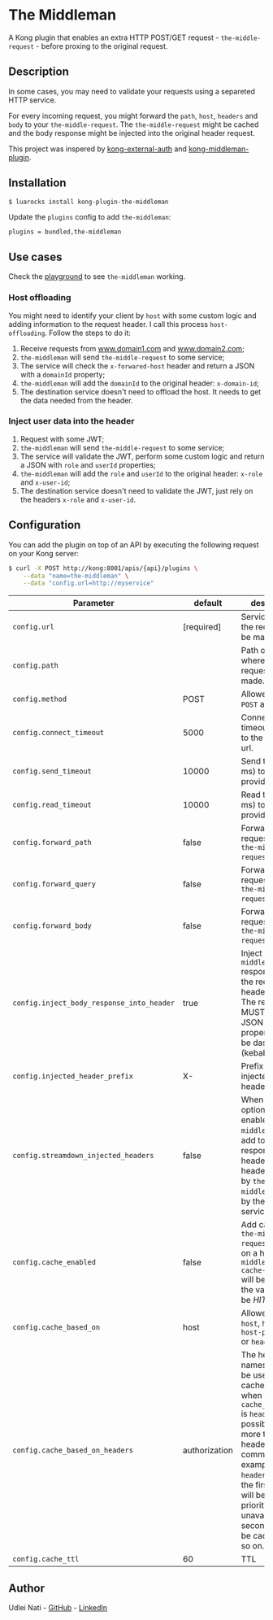 # The Middleman

A Kong plugin that enables an extra HTTP POST/GET request - `the-middle-request` - before proxing to the original request.

## Description

In some cases, you may need to validate your requests using a separeted HTTP service.

For every incoming request, you might forward the `path`, `host`, `headers` and `body` to your `the-middle-request`. The `the-middle-request` might be cached and the body response might be injected into the original header request.

This project was inspered by [kong-external-auth](https://github.com/jcramalho/kong-external-auth "kong-external-auth") and [kong-middleman-plugin](https://github.com/pantsel/kong-middleman-plugin "kong-middleman-plugin").

## Installation

```bash
$ luarocks install kong-plugin-the-middleman
```

Update the `plugins` config to add `the-middleman`:

```
plugins = bundled,the-middleman
```

## Use cases

Check the [playground](https://github.com/udleinati/kong-plugin-the-middleman/tree/master/playground "playground") to see `the-middleman` working.

### Host offloading

You might need to identify your client by `host` with some custom logic and adding information to the request header. I call this process `host-offloading`. Follow the steps to do it:

1. Receive requests from www.domain1.com and www.domain2.com;
2. `the-middleman` will send `the-middle-request` to some service;
3. The service will check the `x-forwared-host` header and return a JSON with a `domainId` property;
4. `the-middleman` will add the `domainId` to the original header: `x-domain-id`;
5. The destination service doesn't need to offload the host. It needs to get the data needed from the header.

### Inject user data into the header

1. Request with some JWT;
2. `the-middleman` will send `the-middle-request` to some service;
3. The service will validate the JWT, perform some custom logic and return a JSON with `role` and `userId` properties;
4. `the-middleman` will add the `role` and `userId` to the original header: `x-role` and `x-user-id`;
5. The destination service doesn't need to validate the JWT, just rely on the headers `x-role` and `x-user-id`.

## Configuration

You can add the plugin on top of an API by executing the following request on your Kong server:

```bash
$ curl -X POST http://kong:8001/apis/{api}/plugins \
    --data "name=the-middleman" \
    --data "config.url=http://myservice"
```

| Parameter | default | description |
| ---       | ---     | ---         |
| `config.url` | [required] | Service where the requests will be made. |
| `config.path` |  | Path on service where the requests will be made. |
| `config.method` | POST | Allowed values: `POST` and `GET`. |
| `config.connect_timeout` | 5000 | Connection timeout (in ms) to the provided url. |
| `config.send_timeout` | 10000 | Send timeout (in ms) to the provided url. |
| `config.read_timeout` | 10000 | Read timeout (in ms) to the provided url. |
| `config.forward_path` | false | Forward the request path to `the-middle-request` body. |
| `config.forward_query` | false | Forward the request query to `the-middle-request` body. |
| `config.forward_body` | false | Forward the request body to `the-middle-request` body. |
| `config.inject_body_response_into_header` | true | Inject `the-middle-request` response into the request header. Note: The response MUST BE a JSON and the property key will be dasherized (kebab-case).  |
| `config.injected_header_prefix` | X- | Prefix to the injected headers. |
| `config.streamdown_injected_headers` | false | When this option is enabled, `the-middleman` will add to the response header all headers added by `the-middleman` and by the middle-service. |
| `config.cache_enabled` | false | Add cache to `the-middle-request`. When on a header `x-middleman-cache-status` will be added, the value might be *HIT* or *MISS*. |
| `config.cache_based_on` | host | Allowed values: `host`, `host-path`, `host-path-query` or `header` |
| `config.cache_based_on_headers` | authorization | The header names that will be used to cache. Valid just when `cache_based_on` is `header`. It is possible to pass more than one header with commma, for example, `header1,header2`, the first header will be prioritized. If it is unavailable, the second one will be cached, and so on. |
| `config.cache_ttl` | 60 | TTL |

## Author

Udlei Nati - [GitHub](https://github.com/udleinati "GitHub") - [LinkedIn](https://www.linkedin.com/in/udleinati/ "LinkedIn")
